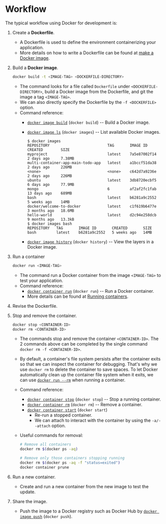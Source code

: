 # Workflow #

The typical workflow using Docker for development is:
1. Create a **Dockerfile**.
   * A Dockerfile is used to define the environment containerizing
     your application.
   * More details on how to write a Dockerfile can be found at [make a
     Docker image](#make-a-docker-image).
1. Build a **Docker image**.

   ```bash
   docker build -t <IMAGE-TAG> <DOCKERFILE-DIRECTORY>
   ```

   * The command looks for a file called `Dockerfile` under
     `<DOCKERFILE-DIRECTORY>`, build a Docker image from the
     Dockerfile, and git the image a tag `<IMAGE-TAG>`.
   * We can also directly specify the Dockerfile by the `-f
     <DOCKERFILE>` option.
   * Command reference:
     + [`docker image
       build`](https://docs.docker.com/engine/reference/commandline/image_build/)
       (`docker build`) -- Build a Docker image.
     + [`docker image
       ls`](https://docs.docker.com/engine/reference/commandline/image_ls/)
       (`docker images`) -- List available Docker images.
       
       ```console
       $ docker images
       REPOSITORY                          TAG       IMAGE ID       CREATED        SIZE
       myproject                           latest    7a5e87002f14   2 days ago     7.38MB
       multi-container-app-main-todo-app   latest    a1bccf51da38   2 days ago     226MB
       <none>                              <none>    c642d7a9236e   2 days ago     226MB
       ubuntu                              latest    3db8720ecbf5   6 days ago     77.9MB
       mongo                               6         af2af2fc1fab   13 days ago    689MB
       bash                                latest    b6281a9c2552   5 weeks ago    14MB
       docker/welcome-to-docker            latest    c1f619b6477e   3 months ago   18.6MB
       hello-world                         latest    d2c94e258dcb   9 months ago   13.3kB
       $ docker images bash
       REPOSITORY   TAG       IMAGE ID       CREATED       SIZE
       bash         latest    b6281a9c2552   5 weeks ago   14MB
       ```

     + [`docker image
       history`](https://docs.docker.com/engine/reference/commandline/image_history/)
       (`docker history`) -- View the layers in a Docker image.
1. Run a container

   ```bash
   docker run <IMAGE-TAG>
   ```

   * The command run a Docker container from the image `<IMAGE-TAG>`
     to test your application.
   * Command reference:
     + [`docker container
       run`](https://docs.docker.com/engine/reference/commandline/container_run/)
       (`docker run`) -- Run a Docker container.
     + More details can be found at [Running
       containers](#running-containers).
1. Revise the Dockerfile.
1. Stop and remove the container.

   ```bash
   docker stop <CONTAINER-ID>
   docker rm <CONTAINER-ID>
   ```

   * The commands stop and remove the container `<CONTAINER-ID>`.  The
     2 commands above can be completed by the single command `docker
     rm -f <CONTAINER-ID>`.
   * By default, a container's file system persists after the
     container exits so that we can inspect the container for
     debugging.  That's why we use `docker rm` to delete the container
     to save spaces.  To let Docker automatically clean up the
     container file system when it exits, we can use [`docker run
     --rm`](https://docs.docker.com/engine/reference/commandline/container_run/#rm)
     when running a container.
   * Command reference:
     + [`docker container
       stop`](https://docs.docker.com/engine/reference/commandline/container_stop/)
       (`docker stop`) -- Stop a running container.
     + [`docker container
       rm`](https://docs.docker.com/engine/reference/commandline/container_rm/)
       (`docker rm`) -- Remove a container.
     + [`docker container
       start`](https://docs.docker.com/engine/reference/commandline/container_start/)
       (`docker start`)
       - Re-run a stopped container.
       - We can attach to interact with the container by using the
         `-a/--attach` option.
   * Useful commands for removal:
   
     ```bash
     # Remove all containers
     docker rm $(docker ps -aq)
     
     # Remove only those containers stopping running
     docker rm $(docker ps -aq -f "status=exited")
     docker container prune
     ```

1. Run a new container.
   * Create and run a new container from the new image to test the
     update.
1. Share the image.
   * Push the image to a Docker registry such as Docker Hub by
     [`docker image
     push`](https://docs.docker.com/engine/reference/commandline/image_push/)
     (`docker push`).
